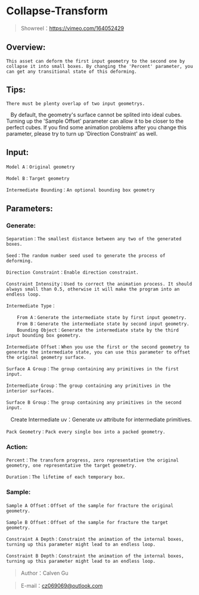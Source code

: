 # Collapse-Transform

> Showreel：https://vimeo.com/164052429

Overview:
-----

    This asset can deform the first input geometry to the second one by collapse it into small boxes. By changing the 'Percent' parameter, you can get any transitional state of this deforming.

Tips:
-----

    There must be plenty overlap of two input geometrys.
    
    By default, the geometry's surface cannot be splited into ideal cubes. Turning up the 'Sample Offset' parameter can allow it to be closer to the perfect cubes. If you find some animation problems after you change this parameter, please try to turn up 'Direction Constraint' as well.

Input:
-----

    Model A：Original geometry

    Model B：Target geometry
    
    Intermediate Bounding：An optional bounding box geometry

Parameters:
-----

### Generate:

    Separation：The smallest distance between any two of the generated boxes.
	
    Seed：The random number seed used to generate the process of deforming.
	
    Direction Constraint：Enable direction constraint.
	
    Constraint Intensity：Used to correct the animation process. It should always small than 0.5, otherwise it will make the program into an endless loop.
	
    Intermediate Type：
	
        From A：Generate the intermediate state by first input geometry.
        From B：Generate the intermediate state by second input geometry.
        Bounding Object：Generate the intermediate state by the third input bounding box geometry.
		
    Intermediate Offset：When you use the first or the second geometry to generate the intermediate state, you can use this parameter to offset the original geometry surface.
	
    Surface A Group：The group containing any primitives in the first input.
	
    Intermediate Group：The group containing any primitives in the interior surfaces.
	
    Surface B Group：The group containing any primitives in the second input.
    
    Create Intermediate uv：Generate uv attribute for intermediate primitives.

    Pack Geometry：Pack every single box into a packed geometry.

### Action:

    Percent：The transform progress, zero representative the original geometry, one representative the target geometry.
    
    Duration：The lifetime of each temporary box.
	
### Sample:

    Sample A Offset：Offset of the sample for fracture the original geometry.
	
    Sample B Offset：Offset of the sample for fracture the target geometry.
	
    Constraint A Depth：Constraint the animation of the internal boxes, turning up this parameter might lead to an endless loop.
	
    Constraint B Depth：Constraint the animation of the internal boxes, turning up this parameter might lead to an endless loop.
	
> Author：Calven Gu

> E-mail：cz069069@outlook.com
